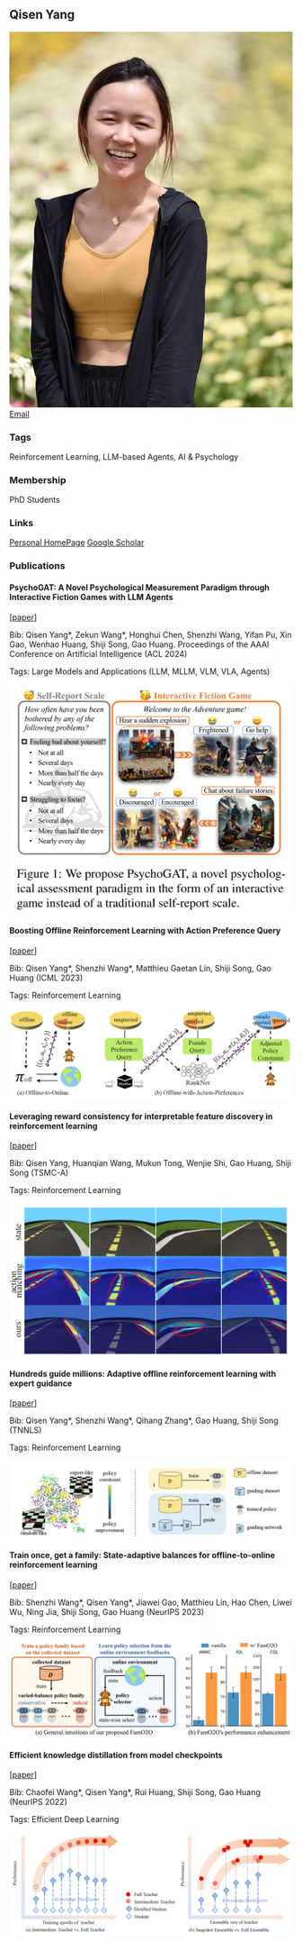 ## Qisen Yang
![YangQisen](./assets/yangqisen.jpg)
<a href="keysayoung@gamil.com">Email</a>

### Tags
Reinforcement Learning, LLM-based Agents, AI & Psychology

### Membership
PhD Students

### Links

<a href="https://qisen-yang.netlify.app/">Personal HomePage</a>
<a href="https://scholar.google.com/citations?user=VwblgV0AAAAJ">Google Scholar</a>

### Publications

#### PsychoGAT: A Novel Psychological Measurement Paradigm through Interactive Fiction Games with LLM Agents
[<a href="https://aclanthology.org/2024.acl-long.779.pdf">paper</a>]

Bib: Qisen Yang*, Zekun Wang*, Honghui Chen, Shenzhi Wang, Yifan Pu, Xin Gao, Wenhao Huang, Shiji Song, Gao Huang.
Proceedings of the AAAI Conference on Artificial Intelligence (ACL 2024)

Tags: Large Models and Applications (LLM, MLLM, VLM, VLA, Agents)

![PsychoGAT](./assets/PsychoGAT.png)


#### Boosting Offline Reinforcement Learning with Action Preference Query
[<a href="https://proceedings.mlr.press/v202/yang23o/yang23o.pdf">paper</a>]

Bib: Qisen Yang*, Shenzhi Wang*, Matthieu Gaetan Lin, Shiji Song, Gao Huang (ICML 2023)

Tags: Reinforcement Learning

![PsychoGAT](./assets/OAP.png)


#### Leveraging reward consistency for interpretable feature discovery in reinforcement learning
[<a href="https://arxiv.org/pdf/2309.01458">paper</a>]

Bib: Qisen Yang, Huanqian Wang, Mukun Tong, Wenjie Shi, Gao Huang, Shiji Song (TSMC-A)

Tags: Reinforcement Learning

![RLinRL](./assets/RLinRL.png)


#### Hundreds guide millions: Adaptive offline reinforcement learning with expert guidance
[<a href="https://arxiv.org/pdf/2309.01448">paper</a>]

Bib: Qisen Yang*, Shenzhi Wang*, Qihang Zhang*, Gao Huang, Shiji Song (TNNLS)

Tags: Reinforcement Learning

![GORL](./assets/GORL.png)


#### Train once, get a family: State-adaptive balances for offline-to-online reinforcement learning
[<a href="https://proceedings.neurips.cc/paper_files/paper/2023/file/9318763d049edf9a1f2779b2a59911d3-Paper-Conference.pdf">paper</a>]

Bib: Shenzhi Wang*, Qisen Yang*, Jiawei Gao, Matthieu Lin, Hao Chen, Liwei Wu, Ning Jia, Shiji Song, Gao Huang (NeurIPS 2023)

Tags: Reinforcement Learning

![FamO2O](./assets/FamO2O.png)


#### Efficient knowledge distillation from model checkpoints
[<a href="https://proceedings.neurips.cc/paper_files/paper/2022/file/03e0712bf85ebe7cec4f1a7fc53216c9-Paper-Conference.pdf">paper</a>]

Bib: Chaofei Wang*, Qisen Yang*, Rui Huang, Shiji Song, Gao Huang (NeurIPS 2022)

Tags: Efficient Deep Learning

![FamO2O](./assets/KD.png)

